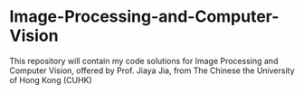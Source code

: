 # Image-Processing-and-Computer-Vision
This repository will contain my code solutions for Image Processing and Computer Vision, offered by Prof. Jiaya Jia, from The Chinese the University of Hong Kong (CUHK)
